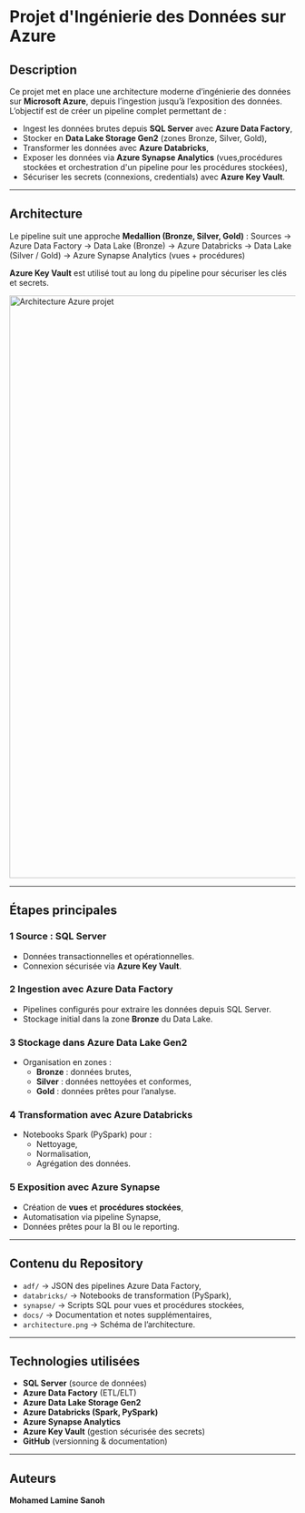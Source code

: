 
#  Projet d'Ingénierie des Données sur Azure

##  Description
Ce projet met en place une architecture moderne d’ingénierie des données sur **Microsoft Azure**, depuis l’ingestion jusqu’à l’exposition des données.  
L’objectif est de créer un pipeline complet permettant de :
- Ingest les données brutes depuis **SQL Server** avec **Azure Data Factory**,
- Stocker en **Data Lake Storage Gen2** (zones Bronze, Silver, Gold),
- Transformer les données avec **Azure Databricks**,
- Exposer les données via **Azure Synapse Analytics** (vues,procédures stockées et orchestration d'un pipeline pour les procédures stockées),
- Sécuriser les secrets (connexions, credentials) avec **Azure Key Vault**.

---

##  Architecture
Le pipeline suit une approche **Medallion (Bronze, Silver, Gold)** :
Sources → Azure Data Factory → Data Lake (Bronze)
→ Azure Databricks → Data Lake (Silver / Gold)
→ Azure Synapse Analytics (vues + procédures)

 **Azure Key Vault** est utilisé tout au long du pipeline pour sécuriser les clés et secrets.

<img width="1536" height="1024" alt="Architecture Azure projet" src="https://github.com/user-attachments/assets/f4a7e8c0-fc5e-4e6a-94bd-eebe2102de8c" />

---

## Étapes principales

### 1 Source : **SQL Server**
- Données transactionnelles et opérationnelles.
- Connexion sécurisée via **Azure Key Vault**.

### 2 Ingestion avec **Azure Data Factory**
- Pipelines configurés pour extraire les données depuis SQL Server.
- Stockage initial dans la zone **Bronze** du Data Lake.

### 3 Stockage dans **Azure Data Lake Gen2**
- Organisation en zones :
  - **Bronze** : données brutes,
  - **Silver** : données nettoyées et conformes,
  - **Gold** : données prêtes pour l’analyse.

### 4 Transformation avec **Azure Databricks**
- Notebooks Spark (PySpark) pour :
  - Nettoyage,
  - Normalisation,
  - Agrégation des données.

### 5 Exposition avec **Azure Synapse**
- Création de **vues** et **procédures stockées**,
- Automatisation via pipeline Synapse,
- Données prêtes pour la BI ou le reporting.

---

##  Contenu du Repository
- `adf/` → JSON des pipelines Azure Data Factory,
- `databricks/` → Notebooks de transformation (PySpark),
- `synapse/` → Scripts SQL pour vues et procédures stockées,
- `docs/` → Documentation et notes supplémentaires,
- `architecture.png` → Schéma de l’architecture.

---

##  Technologies utilisées
- **SQL Server** (source de données)
- **Azure Data Factory** (ETL/ELT)
- **Azure Data Lake Storage Gen2**
- **Azure Databricks (Spark, PySpark)**
- **Azure Synapse Analytics**
- **Azure Key Vault** (gestion sécurisée des secrets)
- **GitHub** (versionning & documentation)

---

##  Auteurs
**Mohamed Lamine Sanoh**


